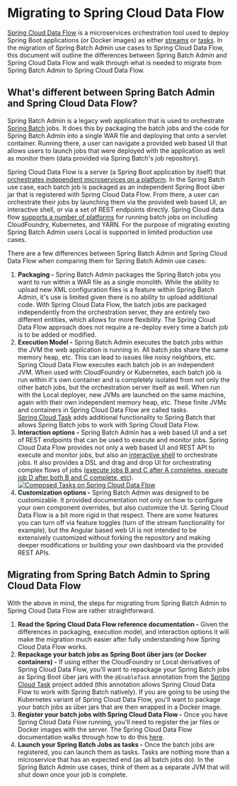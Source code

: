 # Migrating to Spring Cloud Data Flow

[Spring Cloud Data Flow](https://cloud.spring.io/spring-cloud-dataflow/) is a microservices
orchestration tool used to deploy Spring Boot applications (or Docker images) as either
[streams](http://docs.spring.io/spring-cloud-dataflow/docs/current/reference/htmlsingle/#spring-cloud-dataflow-streams) or [tasks](http://docs.spring.io/spring-cloud-dataflow/docs/current/reference/htmlsingle/#spring-cloud-dataflow-task).  In the migration of Spring Batch Admin use cases to Spring Cloud Data 
Flow, this document will outline the differences between Spring Batch Admin and Spring
Cloud Data Flow and walk through what is needed to migrate from Spring Batch Admin to 
Spring Cloud Data Flow.

## What's different between Spring Batch Admin and Spring Cloud Data Flow?

Spring Batch Admin is a legacy web application that is used to orchestrate 
[Spring Batch](https://projects.spring.io/spring-batch/) jobs.  It does this by packaging
the batch jobs and the code for Spring Batch Admin into a single WAR file and deploying 
that onto a servlet container.  Running there, a user can navigate a provided web based UI
that allows users to launch jobs that were deployed with the application as well as monitor
them (data provided via Spring Batch's job repository).

Spring Cloud Data Flow is a server (a Spring Boot application by itself) that [orchestrates independent microservices on a 
platform](http://docs.spring.io/spring-cloud-dataflow/docs/current/reference/htmlsingle/#architecture).  In the Spring Batch use case, each batch job is packaged as an independent Spring
Boot über jar that is registered with Spring Cloud Data Flow. From there, a user can 
orchestrate their jobs by launching them via the provided web based UI, an interactive 
shell, or via a set of REST endpoints directly.  Spring Cloud data flow [supports a number
of platforms](http://cloud.spring.io/spring-cloud-dataflow/#platform-implementations) for 
running batch jobs on including CloudFoundry, Kubernetes, and YARN. For 
the purpose of migrating existing Spring Batch Admin users Local is supported in limited 
production use cases.

There are a few differences between Spring Batch Admin and Spring Cloud Data Flow when
comparing them for Spring Batch Admin use cases:

1. **Packaging -** Spring Batch Admin packages the Spring Batch jobs you want to run within a
WAR file as a single monolith.  While the ability to upload new XML configuration files is
a feature within Spring Batch Admin, it's use is limited given there is no ability to 
upload additional code.  With Spring Cloud Data Flow, the batch jobs are packaged independently 
from the orchestration server, they are entirely two different entities, which allows for 
more flexibility.  The Spring Cloud Data Flow
 approach does not require a re-deploy every time a batch job is to be added or modified.
2. **Execution Model -** Spring Batch Admin executes the batch jobs within the JVM the web 
application is running in.  All batch jobs share the same memory heap, etc.  This can lead to 
issues like noisy neighbors, etc.  Spring Cloud Data Flow executes each batch job in an 
independent JVM.  When used with CloudFoundry or Kubernetes, each batch job is run within it's 
own container and is completely isolated from not only the other batch jobs, but the 
orchestration server itself as well.  When run with the Local deployer, new JVMs are 
launched on the same machine, again with their own independent memory heap, etc.  These 
finite JVMs and containers in Spring Cloud Data Flow are called tasks.  
[Spring Cloud Task](http://cloud.spring.io/spring-cloud-task/) adds additional 
functionality to Spring Batch that allows Spring Batch jobs to work with Spring Cloud Data 
Flow.
3.  **Interaction options -** Spring Batch Admin has a web based UI and a set of REST 
endpoints that can be used to execute and monitor jobs.  Spring Cloud Data Flow provides 
not only a web based UI and REST API to execute and monitor jobs, but also an [interactive 
shell](http://docs.spring.io/spring-cloud-dataflow/docs/current/reference/htmlsingle/#shell) to orchestrate jobs.  It also provides a DSL and drag and drop UI for orchestrating 
complex flows of jobs ([execute jobs B and C after A completes, execute job D after both B
and C complete, etc](http://docs.spring.io/spring-cloud-dataflow/docs/current/reference/htmlsingle/#_composed_tasks_dsl)).  
[![Composed Tasks on Spring Cloud Data Flow](https://img.youtube.com/vi/KT_4kVcyfRA/0.jpg)](https://www.youtube.com/watch?v=KT_4kVcyfRA)
4.  **Customization options -** Spring Batch Admin was designed to be customizable.  It 
provided documentation not only on how to configure your own component overrides, but also
customize the UI.  Spring Cloud Data Flow is a bit more rigid in that respect.  There are
some features you can turn off via feature toggles (turn of the stream functionality for 
example), but the Angular based web UI is not intended to be extensively customized 
without forking the repository and making deeper modifications or building your own 
dashboard via the provided REST APIs.

## Migrating from Spring Batch Admin to Spring Cloud Data Flow

With the above in mind, the steps for migrating from Spring Batch Admin to Spring Cloud
Data Flow are rather straightforward.

1. **Read the Spring Cloud Data Flow reference documentation -** Given the differences in 
packaging, execution model, and interaction options it will make the migration much easier
after fully understanding how Spring Cloud Data Flow works.
2. **Repackage your batch jobs as Spring Boot über jars (or Docker containers) -** If using 
either the CloudFoundry or Local derivatives of Spring Cloud Data Flow, you'll want to 
repackage your Spring Batch jobs as Spring Boot über jars with the `@EnableTask` 
annotation from the [Spring Cloud Task](http://cloud.spring.io/spring-cloud-task/) project 
added (this annotation allows Spring Cloud Data Flow to work with Spring Batch natively).
If you are going to be using the Kubernetes variant of Spring Cloud Data Flow, you'll want
to package your batch jobs as über jars that are then wrapped in a Docker image.
3. **Register your batch jobs with Spring Cloud Data Flow -** Once you have Spring Cloud Data Flow
running, you'll need to register the jar files or Docker images with the server.  The 
Spring Cloud Data Flow documentation walks through how to do this 
[here](http://docs.spring.io/spring-cloud-dataflow/docs/1.2.2.RELEASE/reference/htmlsingle/#_registering_a_task_application).
4. **Launch your Spring Batch Jobs as tasks -** Once the batch jobs are registered, you can launch 
them as tasks.  Tasks are nothing more than a microservice that has an expected end (as 
all batch jobs do).  In the Spring Batch Admin use cases, think of them as a separate JVM
that will shut down once your job is complete.


